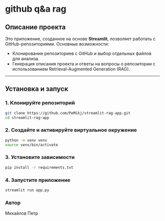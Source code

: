 # github q&a rag

## Описание проекта

Это приложение, созданное на основе **Streamlit**, позволяет работать с GitHub-репозиториями. Основные возможности:
- Клонирование репозиториев с GitHub и выбор отдельных файлов для анализа.
- Генерация описания проекта и ответы на вопросы о репозитории с использованием Retrieval-Augmented Generation (RAG).

---

## Установка и запуск

### 1. Клонируйте репозиторий
```bash
git clone https://github.com/PeMikj/streamlit-rag-app.git
cd streamlit-rag-app
```
### 2. Создайте и активируйте виртуальное окружение
```bash
python -m venv venv
source venv/bin/activate
```
### 3. Установите зависимости
```bash
pip install -r requirements.txt
```
### 4. Запустите приложение
```bash
streamlit run app.py
```



### Автор
Михайлов Петр
